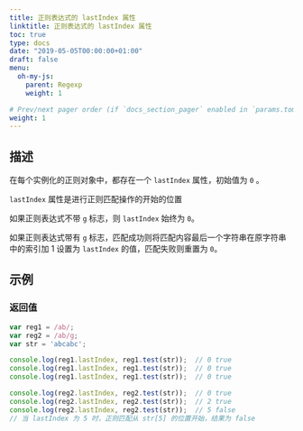 ```yaml
---
title: 正则表达式的 lastIndex 属性
linktitle: 正则表达式的 lastIndex 属性
toc: true
type: docs
date: "2019-05-05T00:00:00+01:00"
draft: false
menu:
  oh-my-js:
    parent: Regexp
    weight: 1

# Prev/next pager order (if `docs_section_pager` enabled in `params.toml`)
weight: 1
---
```


## 描述

在每个实例化的正则对象中，都存在一个 `lastIndex` 属性，初始值为 `0` 。

`lastIndex` 属性是进行正则匹配操作的开始的位置

如果正则表达式不带 `g` 标志，则 `lastIndex` 始终为 `0`。

如果正则表达式带有 `g` 标志，匹配成功则将匹配内容最后一个字符串在原字符串中的索引加 1 设置为 `lastIndex` 的值，匹配失败则重置为 `0`。

## 示例

### 返回值

```js
var reg1 = /ab/;
var reg2 = /ab/g;
var str = 'abcabc';

console.log(reg1.lastIndex, reg1.test(str));  // 0 true
console.log(reg1.lastIndex, reg1.test(str));  // 0 true
console.log(reg1.lastIndex, reg1.test(str));  // 0 true

console.log(reg2.lastIndex, reg2.test(str));  // 0 true
console.log(reg2.lastIndex, reg2.test(str));  // 2 true
console.log(reg2.lastIndex, reg2.test(str));  // 5 false
// 当 lastIndex 为 5 时，正则匹配从 str[5] 的位置开始，结果为 false
```